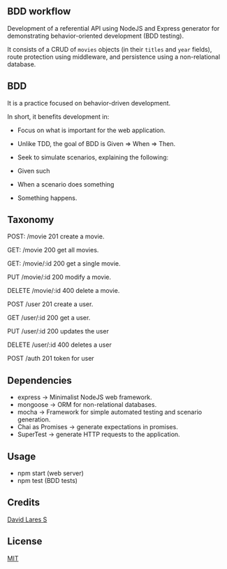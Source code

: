 ## BDD workflow

Development of a referential API using NodeJS and Express generator for demonstrating behavior-oriented development (BDD testing).

It consists of a CRUD of `movies` objects (in their `titles` and `year` fields), route protection using middleware, and persistence using a non-relational database.

## BDD

It is a practice focused on behavior-driven development.

In short, it benefits development in:

- Focus on what is important for the web application.
- Unlike TDD, the goal of BDD is Given => When => Then.
- Seek to simulate scenarios, explaining the following:

- Given such
- When a scenario does something
- Something happens.

## Taxonomy

POST: /movie 201
create a movie.

GET: /movie 200
get all movies.

GET: /movie/:id 200
get a single movie.

PUT /movie/:id 200
modify a movie.

DELETE /movie/:id 400
delete a movie.

POST /user 201
create a user.

GET /user/:id 200
get a user.

PUT /user/:id 200
updates the user

DELETE /user/:id 400
deletes a user

POST /auth 201
token for user

## Dependencies

- express -> Minimalist NodeJS web framework.
- mongoose -> ORM for non-relational databases.
- mocha -> Framework for simple automated testing and scenario generation.
- Chai as Promises -> generate expectations in promises.
- SuperTest -> generate HTTP requests to the application.
  
## Usage

  - npm start (web server)
  - npm test (BDD tests)

## Credits
[David Lares S](https://davidlares.com)

## License
[MIT](https://opensource.org/licenses/MIT)
